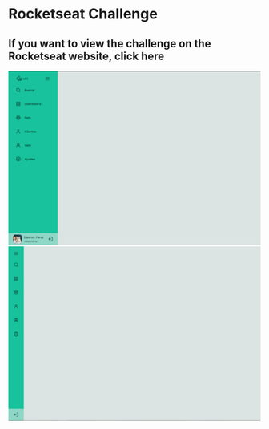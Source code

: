 # Rocketseat Challenge
## If you want to view the challenge on the Rocketseat website, click here

<img src="./images/images/photo_sidebar_active.png">
<img src="./images/images/photo_sidebar_disable.png">